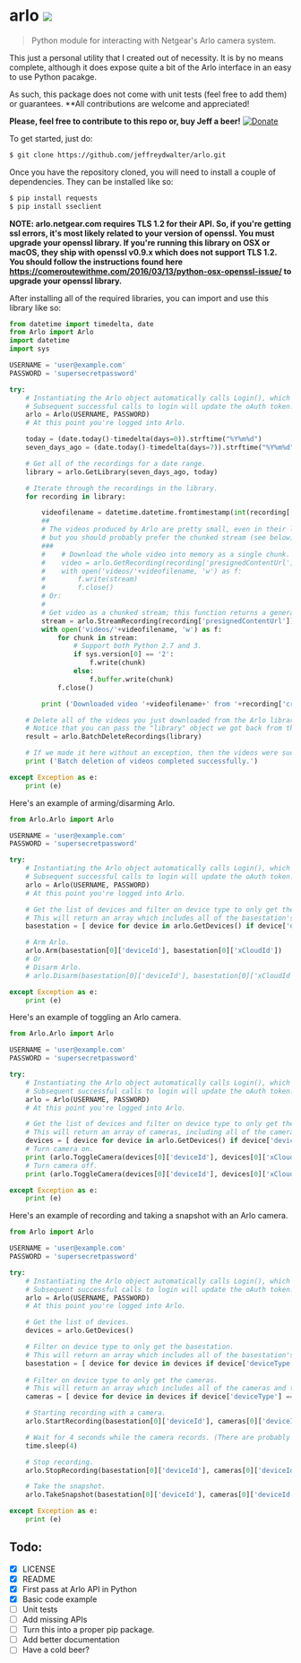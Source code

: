 # arlo ![](https://img.shields.io/badge/python-2.7%2C%203.4%2C%203.5%2C%203.6-blue.svg)
> Python module for interacting with Netgear's Arlo camera system.

This just a personal utility that I created out of necessity. It is by no means complete, although it does expose quite a bit of the Arlo interface in an easy to use Python pacakge.

As such, this package does not come with unit tests (feel free to add them) or guarantees. **All contributions are welcome and appreciated!

**Please, feel free to contribute to this repo or, buy Jeff a beer!** [![Donate](https://img.shields.io/badge/Donate-PayPal-green.svg)](https://www.paypal.com/cgi-bin/webscr?cmd=_donations&business=R77B7UXMLA6ML&lc=US&item_name=Jeff%20Needs%20Beer&item_number=buyjeffabeer&currency_code=USD&bn=PP%2dDonationsBF%3abtn_donateCC_LG%2egif%3aNonHosted)

To get started, just do:

```bash
$ git clone https://github.com/jeffreydwalter/arlo.git
```
Once you have the repository cloned, you will need to install a couple of dependencies. They can be installed like so:
```bash
$ pip install requests
$ pip install sseclient 
```

**NOTE: arlo.netgear.com requires TLS 1.2 for their API. So, if you're getting ssl errors, it's most likely related to your version of openssl. You must upgrade your openssl library.
If you're running this library on OSX or macOS, they ship with openssl v0.9.x which does not support TLS 1.2. You should follow the instructions found here https://comeroutewithme.com/2016/03/13/python-osx-openssl-issue/ to upgrade your openssl library.**

After installing all of the required libraries, you can import and use this library like so:

```python
from datetime import timedelta, date
from Arlo import Arlo
import datetime
import sys

USERNAME = 'user@example.com'
PASSWORD = 'supersecretpassword'

try:
	# Instantiating the Arlo object automatically calls Login(), which returns an oAuth token that gets cached.
	# Subsequent successful calls to login will update the oAuth token.
	arlo = Arlo(USERNAME, PASSWORD)
	# At this point you're logged into Arlo.

	today = (date.today()-timedelta(days=0)).strftime("%Y%m%d")
	seven_days_ago = (date.today()-timedelta(days=7)).strftime("%Y%m%d")

	# Get all of the recordings for a date range.
	library = arlo.GetLibrary(seven_days_ago, today)

	# Iterate through the recordings in the library.
	for recording in library:

		videofilename = datetime.datetime.fromtimestamp(int(recording['name'])//1000).strftime('%Y-%m-%d %H-%M-%S') + ' ' + recording['uniqueId'] + '.mp4'
		##
		# The videos produced by Arlo are pretty small, even in their longest, best quality settings,
		# but you should probably prefer the chunked stream (see below). 
		###    
		#    # Download the whole video into memory as a single chunk.
		#    video = arlo.GetRecording(recording['presignedContentUrl'])
		#	 with open('videos/'+videofilename, 'w') as f:
		#        f.write(stream)
		#        f.close()
		# Or:
		#
		# Get video as a chunked stream; this function returns a generator.
		stream = arlo.StreamRecording(recording['presignedContentUrl'])
		with open('videos/'+videofilename, 'w') as f:
			for chunk in stream:
				# Support both Python 2.7 and 3.
				if sys.version[0] == '2':
					f.write(chunk)
				else:
					f.buffer.write(chunk)
			f.close()

		print ('Downloaded video '+videofilename+' from '+recording['createdDate']+'.')

	# Delete all of the videos you just downloaded from the Arlo library.
	# Notice that you can pass the "library" object we got back from the GetLibrary() call.
	result = arlo.BatchDeleteRecordings(library)

	# If we made it here without an exception, then the videos were successfully deleted.
	print ('Batch deletion of videos completed successfully.')

except Exception as e:
    print (e)
```

Here's an example of arming/disarming Arlo.

```python
from Arlo.Arlo import Arlo

USERNAME = 'user@example.com'
PASSWORD = 'supersecretpassword'

try:
	# Instantiating the Arlo object automatically calls Login(), which returns an oAuth token that gets cached.
	# Subsequent successful calls to login will update the oAuth token.
	arlo = Arlo(USERNAME, PASSWORD)
	# At this point you're logged into Arlo.

	# Get the list of devices and filter on device type to only get the basestation.
	# This will return an array which includes all of the basestation's associated metadata.
	basestation = [ device for device in arlo.GetDevices() if device['deviceType'] == 'basestation' ]

	# Arm Arlo.
	arlo.Arm(basestation[0]['deviceId'], basestation[0]['xCloudId'])
	# Or
	# Disarm Arlo.
	# arlo.Disarm(basestation[0]['deviceId'], basestation[0]['xCloudId'])

except Exception as e:
    print (e)
```

Here's an example of toggling an Arlo camera. 

```python
from Arlo.Arlo import Arlo

USERNAME = 'user@example.com'
PASSWORD = 'supersecretpassword'

try:
	# Instantiating the Arlo object automatically calls Login(), which returns an oAuth token that gets cached.
	# Subsequent successful calls to login will update the oAuth token.
	arlo = Arlo(USERNAME, PASSWORD)
	# At this point you're logged into Arlo.

	# Get the list of devices and filter on device type to only get the cameras.
	# This will return an array of cameras, including all of the cameras' associated metadata.
	devices = [ device for device in arlo.GetDevices() if device['deviceType'] == 'camera']
	# Turn camera on.
	print (arlo.ToggleCamera(devices[0]['deviceId'], devices[0]['xCloudId'], True)))
	# Turn camera off.
	print (arlo.ToggleCamera(devices[0]['deviceId'], devices[0]['xCloudId'], False)))

except Exception as e:
    print (e)
```

Here's an example of recording and taking a snapshot with an Arlo camera.

```python
from Arlo import Arlo

USERNAME = 'user@example.com'
PASSWORD = 'supersecretpassword'

try:
    # Instantiating the Arlo object automatically calls Login(), which returns an oAuth token that gets cached.
    # Subsequent successful calls to login will update the oAuth token.
    arlo = Arlo(USERNAME, PASSWORD)
    # At this point you're logged into Arlo.

    # Get the list of devices.
    devices = arlo.GetDevices()

    # Filter on device type to only get the basestation.
    # This will return an array which includes all of the basestation's associated metadata.
    basestation = [ device for device in devices if device['deviceType'] == 'basestation' ]
    
    # Filter on device type to only get the cameras.
    # This will return an array which includes all of the cameras and their associated metadata.
    cameras = [ device for device in devices if device['deviceType'] == 'camera' ]

    # Starting recording with a camera.
    arlo.StartRecording(basestation[0]['deviceId'], cameras[0]['deviceId'], basestation[0]['xCloudId'], cameras[0]['properties']['olsonTimeZone']);

    # Wait for 4 seconds while the camera records. (There are probably better ways to do this, but you get the idea.)
    time.sleep(4)

    # Stop recording.
    arlo.StopRecording(basestation[0]['deviceId'], cameras[0]['deviceId'], basestation[0]['xCloudId'], cameras[0]['properties']['olsonTimeZone']);

    # Take the snapshot.
    arlo.TakeSnapshot(basestation[0]['deviceId'], cameras[0]['deviceId'], basestation[0]['xCloudId'], cameras[0]['properties']['olsonTimeZone']);

except Exception as e:
    print (e)
```

## Todo:
- [x] LICENSE
- [x] README
- [x] First pass at Arlo API in Python 
- [x] Basic code example 
- [ ] Unit tests
- [ ] Add missing APIs
- [ ] Turn this into a proper pip package.
- [ ] Add better documentation
- [ ] Have a cold beer?
